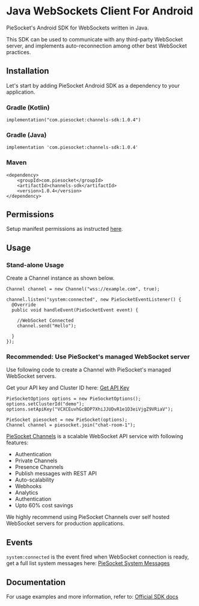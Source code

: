 # Java WebSockets Client For Android

PieSocket's Android SDK for WebSockets written in Java.


This SDK can be used to communicate with any third-party WebSocket server,
and implements auto-reconnection among other best WebSocket practices.


## Installation
Let's start by adding PieSocket Android SDK as a dependency to your application. 

### Gradle (Kotlin)
```
implementation("com.piesocket:channels-sdk:1.0.4")
```

### Gradle (Java)
```
implementation 'com.piesocket:channels-sdk:1.0.4'
```

### Maven
```
<dependency>
    <groupId>com.piesocket</groupId>
    <artifactId>channels-sdk</artifactId>
    <version>1.0.4</version>
</dependency>
```

## Permissions
Setup manifest permissions as instructed [here](https://www.piesocket.com/docs/3.0/android-websockets#permissions).

## Usage

### Stand-alone Usage
Create a Channel instance as shown below.

```
Channel channel = new Channel("wss://example.com", true);

channel.listen("system:connected", new PieSocketEventListener() {
  @Override
  public void handleEvent(PieSocketEvent event) {

    //WebSocket Connected
    channel.send("Hello");

  }
});
```

### Recommended: Use PieSocket's managed WebSocket server
Use following code to create a Channel with PieSocket's managed WebSocket servers.

Get your API key and Cluster ID here: [Get API Key](https://www.piesocket.com/app/v4/register)

```
PieSocketOptions options = new PieSocketOptions();
options.setClusterId("demo");
options.setApiKey("VCXCEuvhGcBDP7XhiJJUDvR1e1D3eiVjgZ9VRiaV");

PieSocket piesocket = new PieSocket(options);
Channel channel = piesocket.join("chat-room-1");
```

[PieSocket Channels](https://piesocket.com/channels) is a scalable WebSocket API service with following features:
  - Authentication
  - Private Channels
  - Presence Channels
  - Publish messages with REST API
  - Auto-scalability
  - Webhooks
  - Analytics
  - Authentication
  - Upto 60% cost savings

We highly recommend using PieSocket Channels over self hosted WebSocket servers for production applications.

## Events
`system:connected` is the event fired when WebSocket connection is ready, get a full list system messages here: [PieSocket System Messages](https://www.piesocket.com/docs/3.0/events#system-events)

## Documentation
For usage examples and more information, refer to: [Official SDK docs](https://www.piesocket.com/docs/3.0/android-websockets)